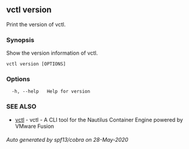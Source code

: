 ## vctl version

Print the version of vctl.

### Synopsis

Show the version information of vctl.

```
vctl version [OPTIONS]
```

### Options

```
  -h, --help   Help for version
```

### SEE ALSO

* [vctl](vctl.md)	 - vctl - A CLI tool for the Nautilus Container Engine powered by VMware Fusion

###### Auto generated by spf13/cobra on 28-May-2020
